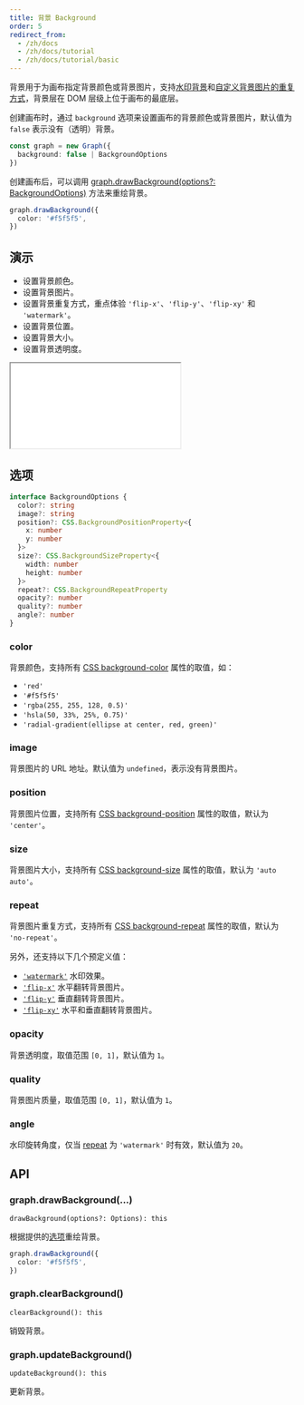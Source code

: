 ```yaml
---
title: 背景 Background
order: 5
redirect_from:
  - /zh/docs
  - /zh/docs/tutorial
  - /zh/docs/tutorial/basic
---
```


背景用于为画布指定背景颜色或背景图片，支持[水印背景](#repeat)和[自定义背景图片的重复方式]()，背景层在 DOM 层级上位于画布的最底层。

创建画布时，通过 `background` 选项来设置画布的背景颜色或背景图片，默认值为 `false` 表示没有（透明）背景。

```ts
const graph = new Graph({
  background: false | BackgroundOptions
})
```

创建画布后，可以调用 [graph.drawBackground(options?: BackgroundOptions)](#graphdrawbackgroundoptions-backgroundoptions) 方法来重绘背景。

```ts
graph.drawBackground({
  color: '#f5f5f5',
})
```

## 演示

- 设置背景颜色。
- 设置背景图片。
- 设置背景重复方式，重点体验 `'flip-x'`、`'flip-y'`、`'flip-xy'` 和 `'watermark'`。
- 设置背景位置。
- 设置背景大小。
- 设置背景透明度。

<iframe src="/demos/tutorial/basic/background/playground"></iframe>

## 选项

```ts
interface BackgroundOptions {
  color?: string
  image?: string
  position?: CSS.BackgroundPositionProperty<{
    x: number
    y: number
  }>
  size?: CSS.BackgroundSizeProperty<{
    width: number
    height: number
  }>
  repeat?: CSS.BackgroundRepeatProperty
  opacity?: number
  quality?: number
  angle?: number
}
```

### color

背景颜色，支持所有 [CSS background-color](https://developer.mozilla.org/en-US/docs/Web/CSS/background-color) 属性的取值，如：
  - `'red'`
  - `'#f5f5f5'`
  - `'rgba(255, 255, 128, 0.5)'`
  - `'hsla(50, 33%, 25%, 0.75)'`
  - `'radial-gradient(ellipse at center, red, green)'`

### image 

背景图片的 URL 地址。默认值为 `undefined`，表示没有背景图片。

### position 

背景图片位置，支持所有 [CSS background-position](https://developer.mozilla.org/en-US/docs/Web/CSS/background-position) 属性的取值，默认为 `'center'`。

### size 

背景图片大小，支持所有 [CSS background-size](https://developer.mozilla.org/en-US/docs/Web/CSS/background-size) 属性的取值，默认为 `'auto auto'`。

### repeat 

背景图片重复方式，支持所有 [CSS background-repeat](https://developer.mozilla.org/en-US/docs/Web/CSS/background-repeat) 属性的取值，默认为 `'no-repeat'`。

另外，还支持以下几个预定义值：

- [`'watermark'`](../../api/registry/background#watermark) 水印效果。
- [`'flip-x'`](../../api/registry/background#flip-x) 水平翻转背景图片。
- [`'flip-y'`](../../api/registry/background#flip-y) 垂直翻转背景图片。
- [`'flip-xy'`](../../api/registry/background#flip-xy) 水平和垂直翻转背景图片。

### opacity 

背景透明度，取值范围 `[0, 1]`，默认值为 `1`。

### quality 

背景图片质量，取值范围 `[0, 1]`，默认值为 `1`。

### angle

水印旋转角度，仅当 [repeat](#repeat) 为 `'watermark'` 时有效，默认值为 `20`。

## API

### graph.drawBackground(...)

```sign
drawBackground(options?: Options): this
```

根据提供的[选项](#选项-backgroundoptions)重绘背景。

```ts
graph.drawBackground({
  color: '#f5f5f5',
})
```

### graph.clearBackground()

```sign
clearBackground(): this
```

销毁背景。

### graph.updateBackground()

```sign
updateBackground(): this
```

更新背景。

